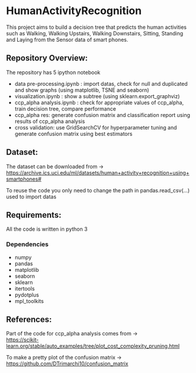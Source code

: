# HumanActivityRecognition
This project aims to build a decision tree that predicts the human activities such as Walking, Walking Upstairs, Walking Downstairs, Sitting, Standing and Laying from the Sensor data of smart phones.

## Repository Overview:
The repository has 5 ipython notebook  
- data pre-processing.ipynb : import datas, check for null and duplicated and show graphs (using matplotlib, TSNE and seaborn)  
- visualization.ipynb : show a subtree (using sklearn.export_graphviz)    
- ccp_alpha analysis.ipynb : check for appropriate values of ccp_alpha, train decision tree, compare performance   
- ccp_alpha res: generate confusion matrix and classification report using results of ccp_alpha analysis  
- cross validation: use GridSearchCV for hyperparameter tuning and generate confusion matrix using best estimators

## Dataset:
The dataset can be downloaded from ->
https://archive.ics.uci.edu/ml/datasets/human+activity+recognition+using+smartphones#  

To reuse the code you only need to change the path in pandas.read_csv(...) used to import datas

## Requirements:
All the code is written in python 3

### Dependencies
- numpy
- pandas
- matplotlib
- seaborn
- sklearn
- itertools
- pydotplus
- mpl_toolkits

## References:
Part of the code for ccp_alpha analysis comes from ->    
https://scikit-learn.org/stable/auto_examples/tree/plot_cost_complexity_pruning.html 

To make a pretty plot of the confusion matrix ->  
https://github.com/DTrimarchi10/confusion_matrix  
